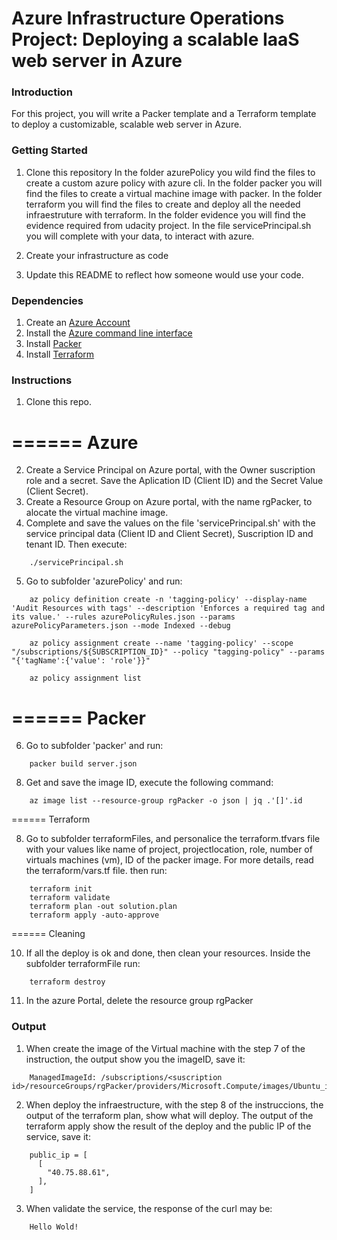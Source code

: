 # Azure Infrastructure Operations Project: Deploying a scalable IaaS web server in Azure

### Introduction
For this project, you will write a Packer template and a Terraform template to deploy a customizable, scalable web server in Azure.

### Getting Started
1. Clone this repository
    In the folder azurePolicy you wild find the files to create a custom azure policy with azure cli.
    In the folder packer you will find the files to create a virtual machine image with packer.
    In the folder terraform you will find the files to create and deploy all the needed infraestruture with terraform.
    In the folder evidence you will find the evidence required from udacity project.
    In the file servicePrincipal.sh you will complete with your data, to interact with azure.
2. Create your infrastructure as code

3. Update this README to reflect how someone would use your code.

### Dependencies
1. Create an [Azure Account](https://portal.azure.com) 
2. Install the [Azure command line interface](https://docs.microsoft.com/en-us/cli/azure/install-azure-cli?view=azure-cli-latest)
3. Install [Packer](https://www.packer.io/downloads)
4. Install [Terraform](https://www.terraform.io/downloads.html)

### Instructions
1. Clone this repo.

======
Azure
======
2. Create a Service Principal on Azure portal, with the Owner suscription role and a secret. Save the Aplication ID (Client ID) and the Secret Value (Client Secret).
3. Create a Resource Group on Azure portal, with the name rgPacker, to alocate the virtual machine image.
4. Complete and save the values on the file 'servicePrincipal.sh' with the service principal data (Client ID and Client Secret), Suscription ID and tenant ID. Then execute:

```
    ./servicePrincipal.sh
```
5. Go to subfolder 'azurePolicy' and run:

```
    az policy definition create -n 'tagging-policy' --display-name 'Audit Resources with tags' --description 'Enforces a required tag and its value.' --rules azurePolicyRules.json --params azurePolicyParameters.json --mode Indexed --debug
    
    az policy assignment create --name 'tagging-policy' --scope "/subscriptions/${SUBSCRIPTION_ID}" --policy "tagging-policy" --params "{'tagName':{'value': 'role'}}"
    
    az policy assignment list
```

======
Packer
======

6. Go to subfolder 'packer' and run:
```
    packer build server.json
```
8. Get and save the image ID, execute the following command:
```
    az image list --resource-group rgPacker -o json | jq .'[]'.id
```
======
Terraform

8. Go to subfolder terraformFiles, and personalice the terraform.tfvars file with your values like name of project, projectlocation, role, number of virtuals machines (vm), ID of the packer image. For more details, read the terraform/vars.tf file. then run:

```
    terraform init
    terraform validate
    terraform plan -out solution.plan
    terraform apply -auto-approve
```
======
Cleaning


10. If all the deploy is ok and done, then clean your resources. Inside the subfolder terraformFile run:

```
    terraform destroy 
```

11. In the azure Portal, delete the resource group rgPacker


### Output

1. When create the image of the Virtual machine with the step 7 of the instruction, the output show you the imageID, save it:
```
    ManagedImageId: /subscriptions/<suscription id>/resourceGroups/rgPacker/providers/Microsoft.Compute/images/Ubuntu_image_1804_lts
```
2. When deploy the infraestructure, with the step 8 of the instruccions, the output of the terraform plan, show what will deploy. The output of the terraform apply show the result of the deploy and the public IP of the service, save it:
```
    public_ip = [
      [
        "40.75.88.61",
      ],
    ]
```
3. When validate the service, the response of the curl may be:
```
    Hello Wold!
```